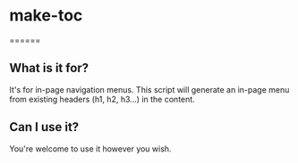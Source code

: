 # make-toc
======

## What is it for?
It's for in-page navigation menus. This script will generate an in-page menu from existing headers (h1, h2, h3...) in the content.

## Can I use it? 
You're welcome to use it however you wish.
